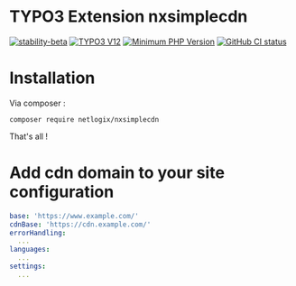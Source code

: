 # TYPO3 Extension nxsimplecdn

[![stability-beta](https://img.shields.io/badge/stability-beta-33bbff.svg)](https://github.com/netlogix/nxsimplecdn)
[![TYPO3 V12](https://img.shields.io/badge/TYPO3-12-orange.svg)](https://get.typo3.org/version/12)
[![Minimum PHP Version](https://img.shields.io/badge/php-%3E%3D%208.1-8892BF.svg)](https://php.net/)
[![GitHub CI status](https://github.com/netlogix/nxsimplecdn/actions/workflows/ci.yml/badge.svg?branch=main)](https://github.com/netlogix/nxsimplecdn/actions)

# Installation

Via composer :
```shell script
composer require netlogix/nxsimplecdn
```

That's all !

# Add cdn domain to your site configuration
```yaml
base: 'https://www.example.com/'
cdnBase: 'https://cdn.example.com/'
errorHandling:
  ...
languages:
  ...
settings:
  ...
```
